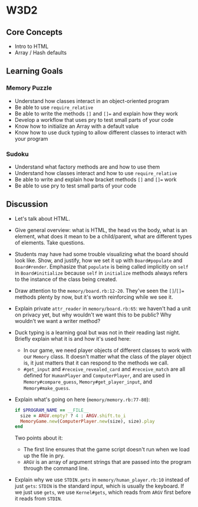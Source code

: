 # W3D2

## Core Concepts

- Intro to HTML
- Array / Hash defaults

## Learning Goals

### Memory Puzzle

- Understand how classes interact in an object-oriented program
- Be able to use `require_relative`
- Be able to write the methods `[]` and `[]=` and explain how they work
- Develop a workflow that uses pry to test small parts of your code
- Know how to initialize an Array with a default value
- Know how to use duck typing to allow different classes to interact with your program

### Sudoku

- Understand what factory methods are and how to use them
- Understand how classes interact and how to use `require_relative`
- Be able to write and explain how bracket methods `[]` and `[]=` work
- Be able to use pry to test small parts of your code

## Discussion

- Let's talk about HTML.
- Give general overview: what is HTML, the head vs the body, what is an element, what does it mean to be a child/parent, what are different types of elements. Take questions. 


- Students may have had some trouble visualizing what the board should look like. Show, and justify, how we set it up with `Board#populate` and `Board#render`. Emphasize that `populate` is being called implicitly on `self` in `Board#initialize` because `self` in `initialize` methods always refers to the instance of the class being created.
- Draw attention to the `memory/board.rb:12-20`. They've seen the `[]`/`[]=` methods plenty by now, but it's worth reinforcing while we see it.
- Explain private `attr_reader` in `memory/board.rb:65`: we haven't had a unit on privacy yet, but why wouldn't we want this to be public? Why wouldn't we want a writer method?
- Duck typing is a learning goal but was not in their reading last night. Briefly explain what it is and how it's used here:
  - In our game, we need player objects of different classes to work with our `Memory` class. It doesn't matter what the class of the player object is, it just matters that it can respond to the methods we call.
  - `#get_input` and `#receive_revealed_card` and `#receive_match` are all defined for `HumanPlayer` and `ComputerPlayer`, and are used in `Memory#compare_guess`, `Memory#get_player_input`, and `Memory#make_guess`.
- Explain what's going on here (`memory/memory.rb:77-80`):
  ```ruby
  if $PROGRAM_NAME == __FILE__
    size = ARGV.empty? ? 4 : ARGV.shift.to_i
    MemoryGame.new(ComputerPlayer.new(size), size).play
  end
  ```
  Two points about it:
  - The first line ensures that the game script doesn't run when we load up the file in pry.
  - `ARGV` is an array of argument strings that are passed into the program through the command line.
- Explain why we use `STDIN.gets` in `memory/human_player.rb:10` instead of just `gets`: `STDIN` is the standard input, which is usually the keyboard. If we just use `gets`, we use `Kernel#gets`, which reads from `ARGV` first before it reads from `STDIN`.
